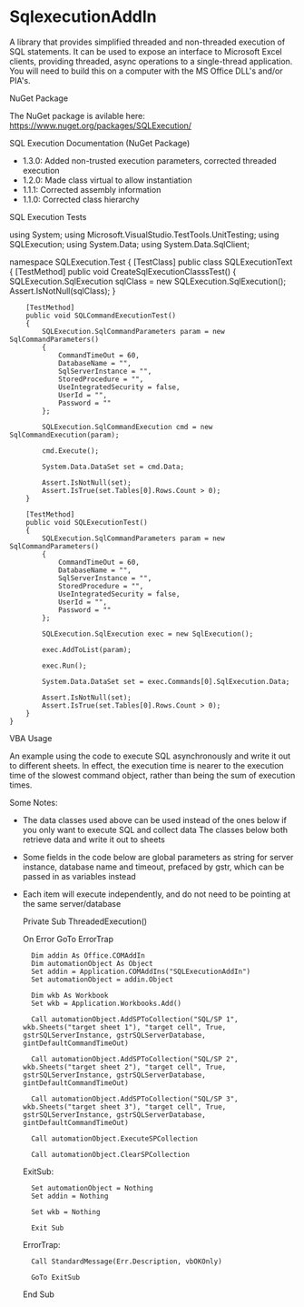# SqlexecutionAddIn

A library that provides simplified threaded and non-threaded execution of SQL statements. It can be used to expose an interface to Microsoft Excel clients, providing threaded, async operations to a single-thread application. You will need to build this on a computer with the MS Office DLL's and/or PIA's. 

NuGet Package

The NuGet package is avilable here: https://www.nuget.org/packages/SQLExecution/

SQL Execution Documentation (NuGet Package)

* 1.3.0: Added non-trusted execution parameters, corrected threaded execution
* 1.2.0: Made class virtual to allow instantiation
* 1.1.1: Corrected assembly information
* 1.1.0: Corrected class hierarchy

SQL Execution Tests

using System;
using Microsoft.VisualStudio.TestTools.UnitTesting;
using SQLExecution;
using System.Data;
using System.Data.SqlClient;

namespace SQLExecution.Test
{
    [TestClass]
    public class SQLExecutionText
    {
        [TestMethod]
        public void CreateSqlExecutionClasssTest()
        {
            SQLExecution.SqlExecution sqlClass = new SQLExecution.SqlExecution();
            Assert.IsNotNull(sqlClass);
        }

        [TestMethod]
        public void SQLCommandExecutionTest()
        {
            SQLExecution.SqlCommandParameters param = new SqlCommandParameters()
            {
                CommandTimeOut = 60,
                DatabaseName = "",
                SqlServerInstance = "",
                StoredProcedure = "",
                UseIntegratedSecurity = false,
                UserId = "",
                Password = ""
            };

            SQLExecution.SqlCommandExecution cmd = new SqlCommandExecution(param);

            cmd.Execute();

            System.Data.DataSet set = cmd.Data;

            Assert.IsNotNull(set);
            Assert.IsTrue(set.Tables[0].Rows.Count > 0);
        }

        [TestMethod]
        public void SQLExecutionTest()
        {
            SQLExecution.SqlCommandParameters param = new SqlCommandParameters()
            {
                CommandTimeOut = 60,
                DatabaseName = "",
                SqlServerInstance = "",
                StoredProcedure = "",
                UseIntegratedSecurity = false,
                UserId = "",
                Password = ""
            };

            SQLExecution.SqlExecution exec = new SqlExecution();

            exec.AddToList(param);

            exec.Run();

            System.Data.DataSet set = exec.Commands[0].SqlExecution.Data;

            Assert.IsNotNull(set);
            Assert.IsTrue(set.Tables[0].Rows.Count > 0);
        }
    }


VBA Usage

An example using the code to execute SQL asynchronously and write it out to different sheets. In effect, the execution time is nearer to the execution time of the slowest command object, rather than being the sum of execution times. 

Some Notes:

* The data classes used above can be used instead of the ones below if you only want to execute SQL and collect data
The classes below both retrieve data and write it out to sheets
* Some fields in the code below are global parameters as string for server instance, database name and timeout, prefaced by gstr, which can be passed in as variables instead
* Each item will execute independently, and do not need to be pointing at the same server/database

    Private Sub ThreadedExecution()

    On Error GoTo ErrorTrap
   
        Dim addin As Office.COMAddIn
        Dim automationObject As Object
        Set addin = Application.COMAddIns("SQLExecutionAddIn")
        Set automationObject = addin.Object
    
        Dim wkb As Workbook
        Set wkb = Application.Workbooks.Add()
        
        Call automationObject.AddSPToCollection("SQL/SP 1", wkb.Sheets("target sheet 1"), "target cell", True, gstrSQLServerInstance, gstrSQLServerDatabase, gintDefaultCommandTimeOut)

        Call automationObject.AddSPToCollection("SQL/SP 2", wkb.Sheets("target sheet 2"), "target cell", True, gstrSQLServerInstance, gstrSQLServerDatabase, gintDefaultCommandTimeOut)

        Call automationObject.AddSPToCollection("SQL/SP 3", wkb.Sheets("target sheet 3"), "target cell", True, gstrSQLServerInstance, gstrSQLServerDatabase, gintDefaultCommandTimeOut)

        Call automationObject.ExecuteSPCollection
    
        Call automationObject.ClearSPCollection
    
    ExitSub:

        Set automationObject = Nothing
        Set addin = Nothing
    
        Set wkb = Nothing
    
        Exit Sub
    
    ErrorTrap:

        Call StandardMessage(Err.Description, vbOKOnly)
    
        GoTo ExitSub

    End Sub
